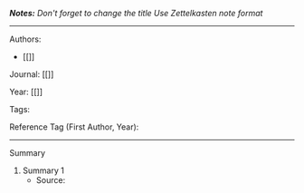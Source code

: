 ***Notes:***
*Don't forget to change the title*
*Use Zettelkasten note format*

---
Authors:
- [[]]

Journal: [[]]

Year: [[]]

Tags: 

Reference Tag (First Author, Year):

---

Summary
1. Summary 1
	- Source:
